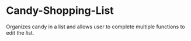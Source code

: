 # Candy-Shopping-List
Organizes candy in a list and allows user to complete multiple functions to edit the list.
